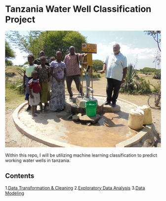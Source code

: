 # Tanzania Water Well Classification Project

![Tanzania](./Images/tanzania-water-well.jpg)

Within this repo, I will be utilizing machine learning classification to
predict working water wells in tanzania.


## Contents

1.[Data Transformation & Cleaning]()
2.[Exploratory Data Analysis]()
3.[Data Modeling]()
